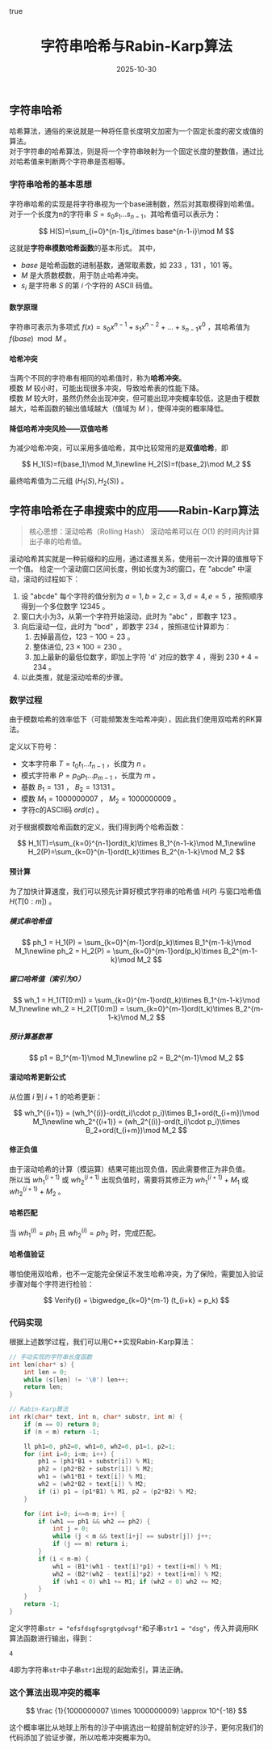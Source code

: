 ﻿---
title: "字符串哈希与Rabin-Karp算法"
date: 2025-10-30
tags: ["算法","哈希","字符串","子串搜索","Rabin-Karp算法"]
categories: ["算法原理"]
draft: false
math: true
---

## 字符串哈希

哈希算法，通俗的来说就是一种将任意长度明文加密为一个固定长度的密文或值的算法。  
对于字符串的哈希算法，则是将一个字符串映射为一个固定长度的整数值，通过比对哈希值来判断两个字符串是否相等。  

### 字符串哈希的基本思想

字符串哈希的实现是将字符串视为一个base进制数，然后对其取模得到哈希值。  
对于一个长度为n的字符串 $S=s_0s_1...s_{n-1}$，其哈希值可以表示为：

$$
H(S)=\sum_{i=0}^{n-1}s_i\times base^{n-1-i}\mod M
$$

这就是**字符串模数哈希函数**的基本形式。
其中，
- $base$ 是哈希函数的进制基数，通常取素数，如 233 ，131 ，101 等。
- $M$ 是大质数模数，用于防止哈希冲突。
- $s_i$ 是字符串 $S$ 的第 $i$ 个字符的 ASCII 码值。

#### 数学原理

字符串可表示为多项式 $f(x)=s_0x^{n-1}+s_1x^{n-2}+...+s_{n-1}x^0$ ，其哈希值为 $f(base)\mod M$ 。

#### 哈希冲突

当两个不同的字符串有相同的哈希值时，称为**哈希冲突**。  
模数 $M$ 较小时，可能出现很多冲突，导致哈希表的性能下降。  
模数 $M$ 较大时，虽然仍然会出现冲突，但可能出现冲突概率较低，这是由于模数越大，哈希函数的输出值域越大（值域为 $M$ ），使得冲突的概率降低。

#### 降低哈希冲突风险——双值哈希

为减少哈希冲突，可以采用多值哈希，其中比较常用的是**双值哈希**，即

$$
H_1(S)=f(base_1)\mod M_1\newline
H_2(S)=f(base_2)\mod M_2
$$

最终哈希值为二元组 $(H_1(S),H_2(S))$ 。

## 字符串哈希在子串搜索中的应用——Rabin-Karp算法

>核心思想：滚动哈希（Rolling Hash）
>滚动哈希可以在 $O(1)$ 的时间内计算出子串的哈希值。

滚动哈希其实就是一种前缀和的应用，通过递推关系，使用前一次计算的值推导下一个值。
给定一个滚动窗口区间长度，例如长度为3的窗口，在 "abcde" 中滚动，滚动的过程如下：
1. 设 "abcde" 每个字符的值分别为 $a=1,b=2,c=3,d=4,e=5$ ，按照顺序得到一个多位数字 $12345$ 。
2. 窗口大小为3，从第一个字符开始滚动，此时为 "abc" ，即数字 $123$ 。
3. 向后滚动一位，此时为 "bcd" ，即数字 $234$ ，按照进位计算即为：
   1. 去掉最高位，$123-100=23$ 。
   2. 整体进位, $23\times100=230$ 。
   3. 加上最新的最低位数字，即加上字符 'd' 对应的数字 $4$ ，得到 $230+4=234$ 。
4. 以此类推，就是滚动哈希的步骤。

### 数学过程

由于模数哈希的效率低下（可能频繁发生哈希冲突），因此我们使用双哈希的RK算法。

定义以下符号：
- 文本字符串 $T=t_0t_1...t_{n-1}$ ，长度为 $n$ 。
- 模式字符串 $P=p_0p_1...p_{m-1}$ ，长度为 $m$ 。
- 基数 $B_1 = 131$ ， $B_2 = 13131$ 。
- 模数 $M_1 = 1000000007$ ， $M_2 = 1000000009$ 。
- 字符c的ASCII码 $ord(c)$ 。

对于根据模数哈希函数的定义，我们得到两个哈希函数：

$$
H_1(T)=\sum_{k=0}^{n-1}ord(t_k)\times B_1^{n-1-k}\mod M_1\newline
H_2(P)=\sum_{k=0}^{n-1}ord(t_k)\times B_2^{n-1-k}\mod M_2
$$

#### 预计算

为了加快计算速度，我们可以预先计算好模式字符串的哈希值 $H(P)$ 与窗口哈希值 $H(T[0:m])$ 。

##### 模式串哈希值

$$
ph_1 = H_1(P) = \sum_{k=0}^{m-1}ord(p_k)\times B_1^{m-1-k}\mod M_1\newline
ph_2 = H_2(P) = \sum_{k=0}^{m-1}ord(p_k)\times B_2^{m-1-k}\mod M_2
$$

##### 窗口哈希值（索引为0）

$$
wh_1 = H_1(T[0:m]) = \sum_{k=0}^{m-1}ord(t_k)\times B_1^{m-1-k}\mod M_1\newline
wh_2 = H_2(T[0:m]) = \sum_{k=0}^{m-1}ord(t_k)\times B_2^{m-1-k}\mod M_2
$$

##### 预计算基数幂

$$
p1 = B_1^{m-1}\mod M_1\newline
p2 = B_2^{m-1}\mod M_2
$$

#### 滚动哈希更新公式

从位置 $i$ 到 $i+1$ 的哈希更新：

$$
wh_1^{(i+1)} = (wh_1^{(i)}-ord(t_i)\cdot p_i)\times B_1+ord(t_{i+m})\mod M_1\newline
wh_2^{(i+1)} = (wh_2^{(i)}-ord(t_i)\cdot p_i)\times B_2+ord(t_{i+m})\mod M_2
$$

#### 修正负值

由于滚动哈希的计算（模运算）结果可能出现负值，因此需要修正为非负值。  
所以当 $wh_1^{(i+1)}$ 或 $wh_2^{(i+1)}$ 出现负值时，需要将其修正为 $wh_1^{(i+1)}+M_1$ 或 $wh_2^{(i+1)}+M_2$ 。

#### 哈希匹配

当 $wh_1^{(i)} = ph_1$ 且 $wh_2^{(i)} = ph_2$ 时，完成匹配。

#### 哈希值验证

哪怕使用双哈希，也不一定能完全保证不发生哈希冲突，为了保险，需要加入验证步骤对每个字符进行检验：

$$
Verify(i) = \bigwedge_{k=0}^{m-1} (t_{i+k} = p_k)
$$

### 代码实现

根据上述数学过程，我们可以用C++实现Rabin-Karp算法：

```c++
// 手动实现的字符串长度函数
int len(char* s) {
    int len = 0;
    while (s[len] != '\0') len++;
    return len;
}

// Rabin-Karp算法
int rk(char* text, int n, char* substr, int m) {
    if (m == 0) return 0;
    if (n < m) return -1;

    ll ph1=0, ph2=0, wh1=0, wh2=0, p1=1, p2=1;
    for (int i=0; i<m; i++) {
        ph1 = (ph1*B1 + substr[i]) % M1;
        ph2 = (ph2*B2 + substr[i]) % M2;
        wh1 = (wh1*B1 + text[i]) % M1;
        wh2 = (wh2*B2 + text[i]) % M2;
        if (i) p1 = (p1*B1) % M1, p2 = (p2*B2) % M2;
    }

    for (int i=0; i<=n-m; i++) {
        if (wh1 == ph1 && wh2 == ph2) {
            int j = 0;
            while (j < m && text[i+j] == substr[j]) j++;
            if (j == m) return i;
        }
        if (i < n-m) {
            wh1 = (B1*(wh1 - text[i]*p1) + text[i+m]) % M1;
            wh2 = (B2*(wh2 - text[i]*p2) + text[i+m]) % M2;
            if (wh1 < 0) wh1 += M1; if (wh2 < 0) wh2 += M2;
        }
    }
    return -1;
}
```

定义字符串`str = "efsfdsgfsgrgtgdvsgf"`和子串`str1 = "dsg"`，传入并调用RK算法函数进行输出，得到：

```dash
4
```

4即为字符串`str`中子串`str1`出现的起始索引，算法正确。

### 这个算法出现冲突的概率

$$
\frac {1}{1000000007 \times 1000000009} \approx 10^{-18}
$$

这个概率堪比从地球上所有的沙子中挑选出一粒提前制定好的沙子，更何况我们的代码添加了验证步骤，所以哈希冲突概率为0。